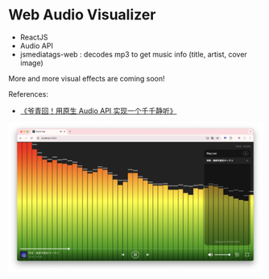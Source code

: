 # Web Audio Visualizer

 - ReactJS
 - Audio API
 - jsmediatags-web : decodes mp3 to get music info (title, artist, cover image)

 More and more visual effects are coming soon!

 References:
 - [《爷青回！用原生 Audio API 实现一个千千静听》](https://zhuanlan.zhihu.com/p/479683217)

![](./screenshot.png)
